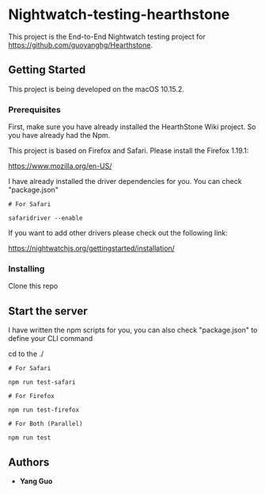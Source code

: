 # Nightwatch-testing-hearthstone

This project is the End-to-End Nightwatch testing project for https://github.com/guoyanghg/Hearthstone.

## Getting Started

This project is being developed on the macOS 10.15.2. 

### Prerequisites

First, make sure you have already installed the HearthStone Wiki project. So you have already had the Npm.

This project is based on Firefox and Safari. Please install the Firefox 1.19.1:

https://www.mozilla.org/en-US/

I have already installed the driver dependencies for you. You can check "package.json"


```
# For Safari

safaridriver --enable

```

If you want to add other drivers please check out the following link:

https://nightwatchjs.org/gettingstarted/installation/

### Installing

Clone this repo 

## Start the server

I have written the npm scripts for you, you can also check "package.json" to define your CLI command

cd to the ./

```
# For Safari

npm run test-safari

```

```
# For Firefox

npm run test-firefox

```

```
# For Both (Parallel)

npm run test

```

## Authors

* **Yang Guo** 


